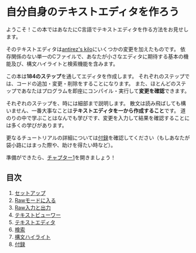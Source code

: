 # 自分自身のテキストエディタを作ろう

ようこそ！この本ではあなたにC言語でテキストエディタを作る方法をお見せします。

そのテキストエディタは[antirez's kilo](http://antirez.com/news/108)にいくつかの変更を加えたものです。
依存関係のない単一のCファイルで、あなたが小さなエディタに期待する基本の機能及び、構文ハイライトと検索機能を含みます。

この本は**184のステップ**を通してエディタを作成します。
それぞれのステップでは、コードの追加・変更・削除をすることになります。
また、ほとんどのステップであなたはプログラムを即座にコンパイル・実行して**変更を確認**できます。

それぞれのステップを、時には細部まで説明します。
散文は読み飛ばしても構いません、一番大事なことは**テキストエディタを一から作成すること**です。
道のりの中で学ぶことはなんでも学びです、変更を入力して結果を確認することには多くの学びがあります。

更なるチュートリアルの詳細については[付録]()を確認してください（もしあなたが袋小路にはまった際や、助けを得たい時など）。

準備ができたら、[チャプター1]()を開きましょう！

## 目次
1. [セットアップ]()
2. [Rawモードに入る]()
3. [Raw入力と出力]()
4. [テキストビューワー]()
5. [テキストエディタ]()
6. [検索]()
7. [構文ハイライト]()
8. [付録]()